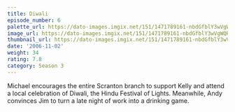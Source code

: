 ```yaml
---
title: Diwali
episode_number: 6
palette_url: https://dato-images.imgix.net/151/1471789161-nbdGfblY3wVgWQRyy7H9nMU0f6r.jpg?ixlib=rb-1.1.0&ch=DPR%2CWidth&auto=enhance&palette=json
image_url: https://dato-images.imgix.net/151/1471789161-nbdGfblY3wVgWQRyy7H9nMU0f6r.jpg?ixlib=rb-1.1.0&ch=DPR%2CWidth&auto=compress%2Cformat&w=500
thumbnail_url: https://dato-images.imgix.net/151/1471789161-nbdGfblY3wVgWQRyy7H9nMU0f6r.jpg?ixlib=rb-1.1.0&ch=DPR%2CWidth&auto=enhance&w=500&h=280&fit=crop&fm=jpg
date: '2006-11-02'
weight: 34
rating: 7.8
category: Season 3
---
```


Michael encourages the entire Scranton branch to support Kelly and attend a local celebration of Diwali, the Hindu Festival of Lights. Meanwhile, Andy convinces Jim to turn a late night of work into a drinking game.